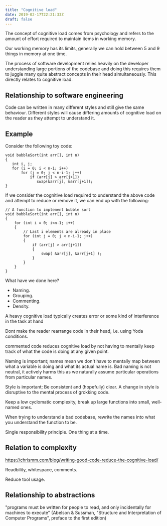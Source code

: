 ```yaml
---
title: "Cognitive load"
date: 2019-02-17T22:21:33Z
draft: false
---
```


The concept of cognitive load comes from psychology and refers to the amount of effort required to maintain items
in working memory.

Our working memory has its limits, generally we can hold between 5 and 9 things in memory at one time.

The process of software development relies heavily on the developer understanding large portions of the codebase and
doing this requires them to juggle many quite abstract concepts in their head simultaneously. 
This directly relates to cognitive load.

Relationship to software engineering
------------------------------------

Code can be written in many different styles and still give the same behaviour.
Different styles will cause differing amounts of cognitive load on the reader as they attempt to understand it.


Example
-------

Consider the following toy code:

~~~~~~~~~~~~~~~~~~~~~~~~~~~~
void bubbleSort(int arr[], int n) 
{ 
   int i, j; 
   for (i = 0; i < n-1; i++)       
       for (j = 0; j < n-i-1; j++)  
           if (arr[j] > arr[j+1]) 
              swap(&arr[j], &arr[j+1]); 
} 
~~~~~~~~~~~~~~~~~~~~~~~~~~~~

If we consider the cognitive load required to understand the above code and attempt to reduce or remove it, we can 
end up with the following:

~~~~~~~~~~~~~~~~~~~~~~~~~~~~
// A function to implement bubble sort 
void bubbleSort(int arr[], int n) 
{ 
    for (int i = 0; i<n-1; i++)       
    {
        // Last i elements are already in place    
        for (int j = 0; j < n-i-1; j++)  
        {
            if (arr[j] > arr[j+1]) 
            {
                swap( &arr[j], &arr[j+1] ); 
            }
        }
    }
} 
~~~~~~~~~~~~~~~~~~~~~~~~~~~~

What have we done here?

- Naming.
- Grouping.
- Commenting.
- Density.


A heavy cognitive load typically creates error or some kind of interference in the task at hand

Dont make the reader rearrange code in their head, i.e. using Yoda conditions.

commented code reduces cognitive load by not having to mentally keep track of what the code is doing at any given point.

Naming is important; names mean we don't have to mentally map between what a variable is doing and what its actual name
is. Bad naming is not neutral, it actively harms this as we naturally assume particular operations from particular names.

Style is important; Be consistent and (hopefully) clear. A change in style is disruptive to the mental process of 
grokking code.

Keep a low cyclomatic complexity, break up large functions into small, well-named ones.

When trying to understand a bad codebase, rewrite the names into what you understand the function to be.

Single responsibility principle. One thing at a time.

Relation to complexity
----------------------


https://chrismm.com/blog/writing-good-code-reduce-the-cognitive-load/


Readbility, whitespace, comments.


Reduce tool usage.

Relationship to abstractions
----------------------------



"programs must be written for people to read, and only incidentally for machines to execute" (Abelson & Sussman, "Structure and Interpretation of Computer Programs", preface to the first edition)

